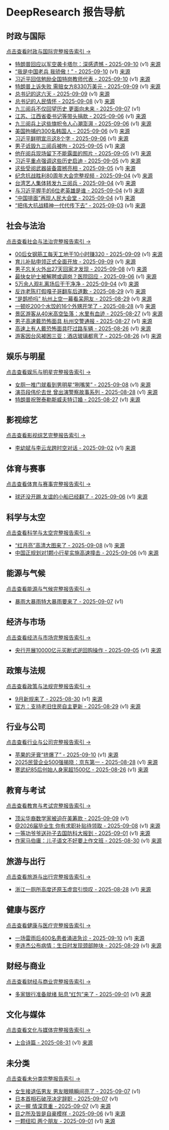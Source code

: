 # DeepResearch 报告导航

## 时政与国际
[点击查看时政与国际完整报告索引 →](AI_Reports/shi-zheng-yu-guo-ji/Reports.md)

- [特朗普回应以军空袭卡塔尔：深感遗憾 - 2025-09-10](AI_Reports/shi-zheng-yu-guo-ji/te-lang-pu-hui-ying-yi-jun-kong-xi-qia-ta-er-shen-gan-yi-han-2025-09-10--v1.md) (v1) [来源](https://www.baidu.com/s?wd=%E7%89%B9%E6%9C%97%E6%99%AE%E5%9B%9E%E5%BA%94%E4%BB%A5%E5%86%9B%E7%A9%BA%E8%A2%AD%E5%8D%A1%E5%A1%94%E5%B0%94%EF%BC%9A%E6%B7%B1%E6%84%9F%E9%81%97%E6%86%BE&sa=fyb_news&rsv_dl=fyb_news)
- [“我是中国老兵 我骄傲！” - 2025-09-10](AI_Reports/shi-zheng-yu-guo-ji/wo-shi-zhong-guo-lao-bing-wo-jiao-ao-2025-09-10--v1.md) (v1) [来源](https://www.baidu.com/s?wd=%E2%80%9C%E6%88%91%E6%98%AF%E4%B8%AD%E5%9B%BD%E8%80%81%E5%85%B5+%E6%88%91%E9%AA%84%E5%82%B2%EF%BC%81%E2%80%9D&sa=fyb_news&rsv_dl=fyb_news)
- [习近平回信勉励全国特岗教师代表 - 2025-09-10](AI_Reports/shi-zheng-yu-guo-ji/xi-jin-ping-hui-xin-mian-li-quan-guo-te-gang-jiao-shi-dai-biao-2025-09-10--v1.md) (v1) [来源](https://www.baidu.com/s?wd=%E4%B9%A0%E8%BF%91%E5%B9%B3%E5%9B%9E%E4%BF%A1%E5%8B%89%E5%8A%B1%E5%85%A8%E5%9B%BD%E7%89%B9%E5%B2%97%E6%95%99%E5%B8%88%E4%BB%A3%E8%A1%A8&sa=fyb_news&rsv_dl=fyb_news)
- [特朗普上诉失败 需赔女方8330万美元 - 2025-09-09](AI_Reports/shi-zheng-yu-guo-ji/te-lang-pu-shang-su-shi-bai-xu-pei-nu-fang-8330mo-mei-yuan-2025-09-09--v1.md) (v1) [来源]([百度搜索](https://www.baidu.com/s?wd=%E7%89%B9%E6%9C%97%E6%99%AE%E4%B8%8A%E8%AF%89%E5%A4%B1%E8%B4%A5+%E9%9C%80%E8%B5%94%E5%A5%B3%E6%96%B98330%E4%B8%87%E7%BE%8E%E5%85%83&sa=fyb_news&rsv_dl=fyb_news))
- [总书记的这六天 - 2025-09-09](AI_Reports/shi-zheng-yu-guo-ji/zong-shu-ji-de-zhe-liu-tian-2025-09-09--v1.md) (v1) [来源]([百度搜索](https://www.baidu.com/s?wd=%E6%80%BB%E4%B9%A6%E8%AE%B0%E7%9A%84%E8%BF%99%E5%85%AD%E5%A4%A9&sa=fyb_news&rsv_dl=fyb_news))
- [总书记的人民情怀 - 2025-09-08](AI_Reports/shi-zheng-yu-guo-ji/zong-shu-ji-de-ren-min-qing-huai-2025-09-08--v1.md) (v1) [来源](https://www.baidu.com/s?wd=%E6%80%BB%E4%B9%A6%E8%AE%B0%E7%9A%84%E4%BA%BA%E6%B0%91%E6%83%85%E6%80%80&sa=fyb_news&rsv_dl=fyb_news)
- [九三阅兵不仅回望历史 更面向未来 - 2025-09-07](AI_Reports/shi-zheng-yu-guo-ji/jiu-san-yue-bing-bu-jin-hui-wang-li-shi-geng-mian-xiang-wei-lai-2025-09-07--v1.md) (v1)
- [江苏、江西省委书记等带头捐款 - 2025-09-06](AI_Reports/shi-zheng-yu-guo-ji/jiang-su-jiang-xi-sheng-wei-shu-ji-deng-dai-tou-juan-kuan-2025-09-06--v1.md) (v1) [来源](https://www.baidu.com/s?wd=%E6%B1%9F%E8%8B%8F%E3%80%81%E6%B1%9F%E8%A5%BF%E7%9C%81%E5%A7%94%E4%B9%A6%E8%AE%B0%E7%AD%89%E5%B8%A6%E5%A4%B4%E6%8D%90%E6%AC%BE&sa=fyb_news&rsv_dl=fyb_news)
- [九三阅兵上这些旗帜令人心潮澎湃 - 2025-09-06](AI_Reports/shi-zheng-yu-guo-ji/jiu-san-yue-bing-shang-zhe-xie-qi-zhi-ling-ren-xin-chao-peng-pai-2025-09-06--v1.md) (v1) [来源](https://www.baidu.com/s?wd=%E4%B9%9D%E4%B8%89%E9%98%85%E5%85%B5%E4%B8%8A%E8%BF%99%E4%BA%9B%E6%97%97%E5%B8%9C%E4%BB%A4%E4%BA%BA%E5%BF%83%E6%BD%AE%E6%BE%8E%E6%B9%83&sa=fyb_news&rsv_dl=fyb_news)
- [美国拘捕约300名韩国人 - 2025-09-06](AI_Reports/shi-zheng-yu-guo-ji/mei-guo-ju-bu-yue-300ming-han-guo-ren-2025-09-06--v1.md) (v1) [来源](https://www.baidu.com/s?wd=%E7%BE%8E%E5%9B%BD%E6%8B%98%E6%8D%95%E7%BA%A6300%E5%90%8D%E9%9F%A9%E5%9B%BD%E4%BA%BA&sa=fyb_news&rsv_dl=fyb_news)
- [习近平鲜明宣示这8个字 - 2025-09-06](AI_Reports/shi-zheng-yu-guo-ji/xi-jin-ping-xian-ming-xuan-shi-zhe-8ge-zi-2025-09-06--v1.md) (v1) [来源](https://www.baidu.com/s?wd=%E4%B9%A0%E8%BF%91%E5%B9%B3%E9%B2%9C%E6%98%8E%E5%AE%A3%E7%A4%BA%E8%BF%998%E4%B8%AA%E5%AD%97&sa=fyb_news&rsv_dl=fyb_news)
- [男子诋毁九三阅兵被拘 - 2025-09-05](AI_Reports/shi-zheng-yu-guo-ji/nan-zi-di-hui-jiu-san-yue-bing-bei-ju-2025-09-05--v1.md) (v1) [来源](https://www.baidu.com/s?wd=%E7%94%B7%E5%AD%90%E8%AF%8B%E6%AF%81%E4%B9%9D%E4%B8%89%E9%98%85%E5%85%B5%E8%A2%AB%E6%8B%98&sa=fyb_news&rsv_dl=fyb_news)
- [他在阅兵现场留下不能露面的照片 - 2025-09-05](AI_Reports/shi-zheng-yu-guo-ji/ta-zai-yue-bing-xian-chang-liu-xia-bu-neng-lu-mian-de-zhao-pian-2025-09-05--v1.md) (v1) [来源](https://www.baidu.com/s?wd=%E4%BB%96%E5%9C%A8%E9%98%85%E5%85%B5%E7%8E%B0%E5%9C%BA%E7%95%99%E4%B8%8B%E4%B8%8D%E8%83%BD%E9%9C%B2%E9%9D%A2%E7%9A%84%E7%85%A7%E7%89%87&sa=fyb_news&rsv_dl=fyb_news)
- [习近平重点强调这些历史启迪 - 2025-09-05](AI_Reports/shi-zheng-yu-guo-ji/xi-jin-ping-zhong-dian-qiang-diao-zhe-xie-li-shi-qi-di-2025-09-05--v1.md) (v1) [来源](https://www.baidu.com/s?wd=%E4%B9%A0%E8%BF%91%E5%B9%B3%E9%87%8D%E7%82%B9%E5%BC%BA%E8%B0%83%E8%BF%99%E4%BA%9B%E5%8E%86%E5%8F%B2%E5%90%AF%E8%BF%AA&sa=fyb_news&rsv_dl=fyb_news)
- [这些受阅武器装备震撼亮相 - 2025-09-05](AI_Reports/shi-zheng-yu-guo-ji/zhe-xie-shou-yue-wu-qi-zhuang-bei-zhen-han-liang-xiang-2025-09-05--v1.md) (v1) [来源](https://www.baidu.com/s?wd=%E8%BF%99%E4%BA%9B%E5%8F%97%E9%98%85%E6%AD%A6%E5%99%A8%E8%A3%85%E5%A4%87%E9%9C%87%E6%92%AE%E4%BA%AE%E7%9B%B8&sa=fyb_news&rsv_dl=fyb_news)
- [纪念抗战胜利80周年大会完整视频 - 2025-09-04](AI_Reports/shi-zheng-yu-guo-ji/ji-nian-kang-zhan-sheng-li-80zhou-nian-da-hui-wan-zheng-shi-pin-2025-09-04--v1.md) (v1) [来源](https://www.baidu.com/s?wd=%E7%BA%AA%E5%BF%B5%E6%8A%97%E6%88%98%E8%83%9C%E5%88%A980%E5%91%A8%E5%B9%B4%E5%A4%A7%E4%BC%9A%E5%AE%8C%E6%95%B4%E8%A7%86%E9%A2%91&sa=fyb_news&rsv_dl=fyb_news)
- [台湾艺人集体转发九三阅兵 - 2025-09-04](AI_Reports/shi-zheng-yu-guo-ji/tai-wan-yi-ren-ji-ti-zhuan-fa-jiu-san-yue-bing-2025-09-04--v1.md) (v1) [来源](https://www.baidu.com/s?wd=%E5%8F%B0%E6%B9%BE%E8%89%BA%E4%BA%BA%E9%9B%86%E4%BD%93%E8%BD%AC%E5%8F%91%E4%B9%9D%E4%B8%89%E9%85%85%E5%85%B5&sa=fyb_news&rsv_dl=fyb_news)
- [与习近平握手的6位老英雄是谁 - 2025-09-04](AI_Reports/shi-zheng-yu-guo-ji/yu-xi-jin-ping-wo-shou-de-6wei-lao-ying-xiong-shi-shui-2025-09-04--v1.md) (v1) [来源](https://www.baidu.com/s?wd=%E4%B8%8E%E4%B9%A0%E8%BF%91%E5%B9%B3%E6%8F%A1%E6%89%8B%E7%9A%846%E4%BD%8D%E8%80%81%E8%8B%B1%E9%9B%84%E6%98%AF%E8%B0%81&sa=fyb_news&rsv_dl=fyb_news)
- [“中国排面”再现人民大会堂 - 2025-09-04](AI_Reports/shi-zheng-yu-guo-ji/zhong-guo-pai-mian-zai-xian-ren-min-da-hui-tang-2025-09-04--v1.md) (v1) [来源](https://www.baidu.com/s?wd=%E2%80%9C%E4%B8%AD%E5%9B%BD%E6%8E%92%E9%9D%A2%E2%80%9D%E5%86%8D%E7%8E%B0%E4%BA%BA%E6%B0%91%E5%A4%A7%E4%BC%9A%E5%A0%82&sa=fyb_news&rsv_dl=fyb_news)
- [“把伟大抗战精神一代代传下去” - 2025-09-03](AI_Reports/shi-zheng-yu-guo-ji/ba-wei-da-kang-zhan-jing-shen-yi-dai-dai-chuan-xia-qu-2025-09-03--v1.md) (v1) [来源](https://www.baidu.com/s?wd=%E2%80%9C%E6%8A%9D%E4%BC%9F%E5%A4%A7%E6%8A%97%E6%88%98%E7%B2%BE%E7%A5%9E%E4%B8%80%E4%BB%A3%E4%BB%A3%E4%BC%A0%E4%B8%8B%E5%8E%BB%E2%80%9D&sa=fyb_news&rsv_dl=fyb_news)

## 社会与法治
[点击查看社会与法治完整报告索引 →](AI_Reports/she-hui-yu-fa-zhi/Reports.md)

- [00后女钢筋工每天工地干10小时赚320 - 2025-09-09](AI_Reports/she-hui-yu-fa-zhi/00hou-nu-gang-jin-gong-mei-tian-gong-di-gan-10xiao-shi-zhuan-320-2025-09-09--v1.md) (v1) [来源](https://www.baidu.com/s?wd=00%E5%90%8E%E5%A5%B3%E9%92%A2%E7%AD%8B%E5%B7%A5%E6%AF%8F%E5%A4%A9%E5%B7%A5%E5%9C%B0%E5%B9%B210%E5%B0%8F%E6%97%B6%E8%B5%9A320&sa=fyb_news&rsv_dl=fyb_news)
- [育儿补贴申领正式全面开放 - 2025-09-09](AI_Reports/she-hui-yu-fa-zhi/yu-er-bu-tie-shen-ling-zheng-shi-quan-mian-kai-fang-2025-09-09--v1.md) (v1) [来源](https://www.baidu.com/s?wd=%E8%82%B2%E5%84%BF%E8%A1%A5%E8%B4%B4%E7%94%B3%E9%A2%86%E6%AD%A3%E5%BC%8F%E5%85%A8%E9%9D%A2%E5%BC%80%E6%94%BE&sa=fyb_news&rsv_dl=fyb_news)
- [男子忘关火外出27天回家才发现 - 2025-09-08](AI_Reports/she-hui-yu-fa-zhi/nan-zi-wang-guan-huo-wai-chu-27tian-hui-jia-cai-fa-xian-2025-09-08--v1.md) (v1) [来源](https://www.baidu.com/s?wd=%E7%94%B7%E5%AD%90%E5%BF%98%E5%85%B3%E7%81%AB%E5%A4%96%E5%87%BA27%E5%A4%A9%E5%9B%9E%E5%AE%B6%E6%89%8D%E5%8F%91%E7%8E%B0&sa=fyb_news&rsv_dl=fyb_news)
- [最快女护士被解聘或调岗？医院回应 - 2025-09-06](AI_Reports/she-hui-yu-fa-zhi/zui-kuai-nu-hu-shi-bei-jie-pin-huo-diao-gang-yi-yuan-hui-ying-2025-09-06--v1.md) (v1) [来源](https://www.baidu.com/s?wd=%E6%9C%80%E5%BF%AB%E5%A5%B3%E6%8A%A4%E5%A3%AB%E8%A2%AB%E8%A7%A3%E8%81%98%E6%88%96%E8%B0%83%E5%B2%97%EF%BC%9F%E5%8C%BB%E9%99%A2%E5%9B%9E%E5%BA%94&sa=fyb_news&rsv_dl=fyb_news)
- [5万余人观礼离场后干干净净 - 2025-09-04](AI_Reports/she-hui-yu-fa-zhi/5mo-yu-ren-guan-li-chi-chang-hou-gan-gan-jing-jing-2025-09-04--v1.md) (v1) [来源](https://www.baidu.com/s?wd=5%E4%B8%87%E4%BD%99%E4%BA%BA%E8%A7%82%E7%A4%BC%E7%A6%BB%E5%9C%BA%E5%90%8E%E5%B9%B2%E5%B9%B2%E5%87%80%E5%87%80&sa=fyb_news&rsv_dl=fyb_news)
- [反诈老陈打假嘎子哥翻车后道歉 - 2025-08-29](AI_Reports/she-hui-yu-fa-zhi/fan-zha-lao-chen-da-jia-ga-zi-ge-fan-che-hou-dao-qian-2025-08-29--v1.md) (v1) [来源](https://www.baidu.com/s?wd=%E5%8F%8D%E8%AF%88%E8%80%81%E9%99%88%E6%89%93%E5%81%87%E5%98%8E%E5%AD%90%E5%93%A5%E7%BF%BB%E8%BD%A6%E5%90%8E%E9%81%A8%E6%AD%89&sa=fyb_news&rsv_dl=fyb_news)
- [“是鹊桥吗” 杭州上空一幕看呆网友 - 2025-08-29](AI_Reports/she-hui-yu-fa-zhi/shi-que-qiao-ma-hang-zhou-shang-kong-yi-mu-kan-ai-wang-you-2025-08-29--v1.md) (v1) [来源](https://www.baidu.com/s?wd=%E2%80%9C%E6%98%AF%E9%B9%8A%E6%A1%A5%E5%90%97%E2%80%9D+%E6%9D%AD%E5%B7%9E%E4%B8%8A%E7%A9%BA%E4%B8%80%E5%B9%97%E7%9C%8B%E5%91%86%E7%BD%91%E5%8F%8B&sa=fyb_news&rsv_dl=fyb_news)
- [一顿吃200个水饺的16个外甥开学了 - 2025-08-28](AI_Reports/she-hui-yu-fa-zhi/yi-dun-chi-200ge-shui-jiao-de-16ge-wai-sheng-kai-xue-liao-2025-08-28--v1.md) (v1) [来源](https://www.baidu.com/s?wd=%E4%B8%80%E9%A1%BF%E5%90%83200%E4%B8%AA%E6%B0%B4%E9%A5%BA%E7%9A%8416%E4%B8%AA%E5%A4%96%E7%94%A5%E5%BC%80%E5%AD%A6%E4%BA%86&sa=fyb_news&rsv_dl=fyb_news)
- [景区游客从40米高空坠落：水里有血迹 - 2025-08-27](AI_Reports/she-hui-yu-fa-zhi/jing-qu-you-ke-cong-40mi-gao-kong-zhui-luo-shui-li-you-xie-ji-2025-08-27--v1.md) (v1) [来源](https://www.baidu.com/s?wd=%E6%99%AF%E5%8C%BA%E6%B8%B8%E5%AE%A2%E4%BB%8E40%E7%B1%B3%E9%AB%98%E7%A9%BA%E5%9D%A0%E8%90%BD%EF%BC%9A%E6%B0%B4%E9%87%8C%E6%9C%89%E8%A1%80%E8%BF%B9&sa=fyb_news&rsv_dl=fyb_news)
- [男子高速戴恐怖面具 杭州交警通报 - 2025-08-27](AI_Reports/she-hui-yu-fa-zhi/nan-zi-gao-su-dai-kong-bu-mian-ju-hang-zhou-jiao-jing-tong-bao-2025-08-27--v1.md) (v1) [来源](https://www.baidu.com/s?wd=%E7%94%B7%E5%AD%90%E9%AB%98%E9%80%9F%E6%88%B4%E6%81%90%E6%80%96%E9%9D%A2%E5%85%B7+%E6%9D%AD%E5%B7%9E%E4%BA%A4%E8%AD%A6%E9%80%9A%E6%8A%A5&sa=fyb_news&rsv_dl=fyb_news)
- [高速上有人戴恐怖面具吓过路车辆 - 2025-08-26](AI_Reports/she-hui-yu-fa-zhi/gao-su-shang-you-ren-dai-kong-bu-mian-ju-xia-guo-lu-che-liang-2025-08-26--v1.md) (v1) [来源](https://www.baidu.com/s?wd=%E9%AB%98%E9%80%9F%E4%B8%8A%E6%9C%89%E4%BA%BA%E6%88%B4%E6%81%90%E5%90%AB%E9%9D%A2%E5%85%B7%E5%90%93%E8%BF%87%E8%B7%AF%E8%BD%A6%E8%BE%86&sa=fyb_news&rsv_dl=fyb_news)
- [游客因台风被困三亚：酒店玻璃都弯了 - 2025-08-26](AI_Reports/she-hui-yu-fa-zhi/you-ke-yin-tai-feng-bei-kun-san-ya-jiu-dian-bo-li-du-wan-liao-2025-08-26--v1.md) (v1) [来源](https://www.baidu.com/s?wd=%E6%B8%B8%E5%AE%A2%E5%9B%A0%E5%8F%B0%E9%A3%8E%E8%A2%AB%E5%9B%B0%E4%B8%89%E4%BA%9A%EF%BC%9A%E9%85%92%E5%BA%97%E7%8E%BB%E7%92%83%E9%83%BD%E5%BC%AF%E4%BA%86&sa=fyb_news&rsv_dl=fyb_news)

## 娱乐与明星
[点击查看娱乐与明星完整报告索引 →](AI_Reports/yu-le-yu-ming-xing/Reports.md)

- [女厕一推门就看到男明星“咧嘴笑” - 2025-09-08](AI_Reports/yu-le-yu-ming-xing/nu-ce-yi-tui-men-jiu-kan-dao-nan-ming-xing-lie-zui-xiao-2025-09-08--v1.md) (v1) [来源](https://www.baidu.com/s?wd=%E5%A5%B3%E5%8E%95%E4%B8%80%E6%8E%A8%E9%97%A8%E5%B0%B1%E7%9C%8B%E5%88%B0%E7%94%B7%E6%98%8E%E6%98%9F%E2%80%9C%E5%92%A7%E5%98%B4%E7%AC%91%E2%80%9D&sa=fyb_news&rsv_dl=fyb_news)
- [演员段伟伦去世 曾出演警察故事系列 - 2025-08-28](AI_Reports/yu-le-yu-ming-xing/yan-yuan-duan-wei-lun-qu-shi-ceng-chu-yan-jing-cha-gu-shi-xi-lie-2025-08-28--v1.md) (v1) [来源](https://www.baidu.com/s?wd=%E6%BC%94%E5%91%98%E6%AE%B5%E4%BC%9F%E4%BC%A6%E5%8E%BB%E4%B8%96+%E6%9B%BE%E5%87%BA%E6%BC%94%E8%AD%A6%E5%AF%9F%E6%95%85%E4%BA%8B%E7%B3%BB%E5%88%97&sa=fyb_news&rsv_dl=fyb_news)
- [特朗普祝贺泰勒斯威夫特订婚 - 2025-08-27](AI_Reports/yu-le-yu-ming-xing/te-lang-pu-zhu-he-tai-le-si-wei-fu-te-ding-hun-2025-08-27--v1.md) (v1) [来源](https://www.baidu.com/s?wd=%E7%89%B9%E6%9C%97%E6%99%AE%E7%A5%9D%E8%B4%BA%E6%B3%B0%E5%8B%92%E6%96%AF%E5%A8%81%E5%A4%AB%E7%89%B9%E8%AE%A2%E5%A9%9A&sa=fyb_news&rsv_dl=fyb_news)

## 影视综艺
[点击查看影视综艺完整报告索引 →](AI_Reports/ying-shi-zong-yi/Reports.md)

- [李幼斌与李云龙跨时空对话 - 2025-09-02](AI_Reports/ying-shi-zong-yi/li-you-bin-yu-li-yun-long-kua-shi-kong-dui-hua-2025-09-02--v1.md) (v1) [来源](https://www.baidu.com/s?wd=%E6%9D%8E%E5%B9%BC%E6%96%8C%E4%B8%8E%E6%9D%8E%E4%BA%91%E9%BE%99%E8%B7%A8%E6%97%B6%E7%A9%BA%E5%AF%B9%E8%AF%9D&sa=fyb_news&rsv_dl=fyb_news)

## 体育与赛事
[点击查看体育与赛事完整报告索引 →](AI_Reports/ti-yu-yu-sai-shi/Reports.md)

- [球还没开踢 友谊的小船已经翻了 - 2025-09-06](AI_Reports/ti-yu-yu-sai-shi/qiu-huan-mei-kai-ti-you-yi-de-xiao-chuan-yi-jing-fan-liao-2025-09-06--v1.md) (v1) [来源](https://www.baidu.com/s?wd=%E7%90%83%E8%BF%98%E6%B2%A1%E5%BC%80%E8%B8%A2+%E5%8F%8B%E8%B0%8A%E7%9A%84%E5%B0%8F%E8%88%B9%E5%B7%B2%E7%BB%8F%E7%BF%BB%E4%BA%86&sa=fyb_news&rsv_dl=fyb_news)

## 科学与太空
[点击查看科学与太空完整报告索引 →](AI_Reports/ke-xue-yu-tai-kong/Reports.md)

- [“红月亮”高清大图来了 - 2025-09-08](AI_Reports/ke-xue-yu-tai-kong/hong-yue-liang-gao-qing-da-tu-lai-liao-2025-09-08--v1.md) (v1) [来源](https://www.baidu.com/s?wd=%E2%80%9C%E7%BA%A2%E6%9C%88%E4%BA%AE%E2%80%9D%E9%AB%98%E6%B8%85%E5%A4%A7%E5%9B%BE%E6%9D%A5%E4%BA%86&sa=fyb_news&rsv_dl=fyb_news)
- [中国正规划对1颗小行星实施高速撞击 - 2025-09-06](AI_Reports/ke-xue-yu-tai-kong/zhong-guo-zheng-gui-hua-dui-1ke-xiao-xing-xing-shi-shi-gao-su-zhuang-ji-2025-09-06--v1.md) (v1) [来源](https://www.baidu.com/s?wd=%E4%B8%AD%E5%9B%BD%E6%AD%A3%E8%A7%84%E5%88%92%E5%AF%B91%E9%A2%97%E5%B0%8F%E8%A1%8C%E6%98%9F%E5%AE%9E%E6%96%BD%E9%AB%98%E9%80%9F%E6%92%9E%E5%87%BB&sa=fyb_news&rsv_dl=fyb_news)

## 能源与气候
[点击查看能源与气候完整报告索引 →](AI_Reports/neng-yuan-yu-qi-hou/Reports.md)

- [暴雨大暴雨特大暴雨要来了 - 2025-09-07](AI_Reports/neng-yuan-yu-qi-hou/bao-yu-da-bao-yu-te-da-bao-yu-yao-lai-liao-2025-09-07--v1.md) (v1)

## 经济与市场
[点击查看经济与市场完整报告索引 →](AI_Reports/jing-ji-yu-shi-chang/Reports.md)

- [央行开展10000亿元买断式逆回购操作 - 2025-09-05](AI_Reports/jing-ji-yu-shi-chang/yang-xing-kai-zhan-10000yi-yuan-mai-duan-shi-ni-hui-gou-cao-zuo-2025-09-05--v1.md) (v1) [来源](https://www.baidu.com/s?wd=%E5%A4%AE%E8%A1%8C%E5%BC%80%E5%B1%9510000%E4%BA%BF%E5%85%83%E4%B9%B0%E6%96%AD%E5%BC%8F%E9%80%86%E5%9B%9E%E8%B4%AD%E6%93%8D%E4%BD%9C&sa=fyb_news&rsv_dl=fyb_news)

## 政策与法规
[点击查看政策与法规完整报告索引 →](AI_Reports/zheng-ce-yu-fa-gui/Reports.md)

- [9月新规来了 - 2025-08-30](AI_Reports/zheng-ce-yu-fa-gui/9yue-xin-gui-lai-liao-2025-08-30--v1.md) (v1) [来源](https://www.baidu.com/s?wd=9%E6%9C%88%E6%96%B0%E8%A7%84%E6%9D%A5%E4%BA%86&sa=fyb_news&rsv_dl=fyb_news)
- [官方：支持老旧住房自主更新 - 2025-08-29](AI_Reports/zheng-ce-yu-fa-gui/guan-fang-zhi-chi-lao-jiu-zhu-fang-zi-zhu-geng-xin-2025-08-29--v1.md) (v1) [来源](https://www.baidu.com/s?wd=%E5%AE%98%E6%96%B9%EF%BC%9A%E6%94%AF%E6%8C%81%E8%80%81%E6%97%A7%E4%BD%8F%E6%88%BF%E8%87%AA%E4%B8%BB%E6%9B%B4%E6%96%B0&sa=fyb_news&rsv_dl=fyb_news)

## 行业与公司
[点击查看行业与公司完整报告索引 →](AI_Reports/xing-ye-yu-gong-si/Reports.md)

- [苹果的牙膏“挤爆了” - 2025-09-10](AI_Reports/xing-ye-yu-gong-si/ping-guo-de-ya-gao-ji-bao-liao-2025-09-10--v1.md) (v1) [来源](https://www.baidu.com/s?wd=%E8%8B%B9%E6%9E%9C%E7%9A%84%E7%89%99%E8%86%8F%E2%80%9C%E6%8C%A4%E7%88%86%E4%BA%86%E2%88%9D&sa=fyb_news&rsv_dl=fyb_news)
- [2025民营企业500强揭晓：京东第一 - 2025-08-28](AI_Reports/xing-ye-yu-gong-si/2025min-ying-qi-ye-500qiang-jie-xiao-jing-dong-di-yi-2025-08-28--v1.md) (v1) [来源](https://www.baidu.com/s?wd=2025%E6%B0%91%E8%90%A5%E4%BC%81%E4%B8%9A500%E5%BC%BA%E6%8F%AD%E6%99%93%EF%BC%9A%E4%BA%AC%E4%B8%9C%E7%AC%AC%E4%B8%80&sa=fyb_news&rsv_dl=fyb_news)
- [寒武纪85后创始人身家超1500亿 - 2025-08-26](AI_Reports/xing-ye-yu-gong-si/han-wu-ji-85hou-chuang-shi-ren-shen-jia-chao-1500yi-2025-08-26--v1.md) (v1) [来源](https://www.baidu.com/s?wd=%E5%AF%92%E6%AD%A6%E7%BA%AA85%E5%90%8E%E5%88%9B%E5%A7%8B%E4%BA%BA%E8%BA%AB%E5%AE%B6%E8%B6%851500%E4%BA%BF&sa=fyb_news&rsv_dl=fyb_news)

## 教育与考试
[点击查看教育与考试完整报告索引 →](AI_Reports/jiao-yu-yu-kao-shi/Reports.md)

- [顶尖华裔数学家被迫在美筹款 - 2025-09-09](AI_Reports/jiao-yu-yu-kao-shi/ding-jian-hua-yi-shu-xue-jia-bei-po-zai-mei-chou-kuan-2025-09-09--v1.md) (v1)
- [@2026届毕业生 你有求职补贴待领取 - 2025-09-08](AI_Reports/jiao-yu-yu-kao-shi/2026jie-bi-ye-sheng-ni-you-qiu-zhi-bu-tie-dai-ling-qu-2025-09-08--v1.md) (v1) [来源](https://www.baidu.com/s?wd=%402026%E5%B1%8A%E6%AF%95%E4%B8%9A%E7%94%9F+%E4%BD%A0%E6%9C%89%E6%B1%82%E8%81%8C%E8%A1%A5%E8%B4%B4%E5%BE%85%E9%A2%86%E5%8F%96&sa=fyb_news&rsv_dl=fyb_news)
- [一等功爷爷送孙子去国防科大报到 - 2025-09-01](AI_Reports/jiao-yu-yu-kao-shi/yi-deng-gong-ye-ye-song-sun-zi-qu-guo-fang-ke-da-bao-dao-2025-09-01--v1.md) (v1) [来源](https://www.baidu.com/s?wd=%E4%B8%80%E7%AD%89%E5%8A%9F%E7%88%B7%E7%88%B7%E9%80%81%E5%AD%99%E5%AD%90%E5%8E%BB%E5%9B%BD%E9%98%B2%E7%A7%91%E5%A4%A7%E6%8A%A5%E5%88%B0&sa=fyb_news&rsv_dl=fyb_news)
- [作家马伯庸：儿子语文不好要上作文班 - 2025-08-30](AI_Reports/jiao-yu-yu-kao-shi/zuo-jia-ma-bo-yong-er-zi-yu-wen-bu-hao-yao-shang-zuo-wen-ban-2025-08-30--v1.md) (v1) [来源](https://www.baidu.com/s?wd=%E4%BD%9C%E5%AE%B6%E9%A9%AC%E4%BC%AF%E5%BA%B8%EF%BC%9A%E5%84%BF%E5%AD%90%E8%AF%AD%E6%96%87%E4%B8%8D%E5%A5%BD%E8%A6%81%E4%B8%8A%E4%BD%9C%E6%96%87%E7%8F%AD&sa=fyb_news&rsv_dl=fyb_news)

## 旅游与出行
[点击查看旅游与出行完整报告索引 →](AI_Reports/lu-you-yu-chu-xing/Reports.md)

- [浙江一厕所高度还原玉虚宫引惊叹 - 2025-08-28](AI_Reports/lu-you-yu-chu-xing/zhe-jiang-yi-ce-suo-gao-du-huan-yuan-yu-xu-gong-yin-liang-tan-2025-08-28--v1.md) (v1) [来源](https://www.baidu.com/s?wd=%E6%B5%99%E6%B1%9F%E4%B8%80%E5%8E%95%E6%89%80%E9%AB%98%E5%BA%A6%E8%BF%98%E5%8E%9F%E7%8E%89%E8%99%9A%E5%AE%AB%E5%BC%95%E6%83%8A%E5%8F%B9&sa=fyb_news&rsv_dl=fyb_news)

## 健康与医疗
[点击查看健康与医疗完整报告索引 →](AI_Reports/jian-kang-yu-yi-liao/Reports.md)

- [一场雷雨后400名患者涌进急诊 - 2025-09-10](AI_Reports/jian-kang-yu-yi-liao/yi-chang-lei-yu-hou-400ming-huan-zhe-yong-jin-ji-zhen-2025-09-10--v1.md) (v1) [来源](https://www.baidu.com/s?wd=%E4%B8%80%E5%9C%BA%E9%9B%B7%E9%9B%A8%E5%90%8E400%E5%90%8D%E6%82%A3%E8%BF%9B%E6%80%A5%E8%AF%8A&sa=fyb_news&rsv_dl=fyb_news)
- [李连杰公布病情：生日时发现颈部肿块 - 2025-08-29](AI_Reports/jian-kang-yu-yi-liao/li-lian-jie-gong-bu-bing-qing-sheng-ri-shi-fa-xian-jing-bu-zhong-kuai-2025-08-29--v1.md) (v1) [来源](https://www.baidu.com/s?wd=%E6%9D%8E%E8%BF%9E%E6%9D%B0%E5%85%AC%E5%B8%83%E7%97%85%E6%83%85%EF%BC%9A%E7%94%9F%E6%97%A5%E6%97%B6%E5%8F%91%E7%8E%B0%E9%A2%88%E9%83%A8%E8%82%BF%E5%9D%97&sa=fyb_news&rsv_dl=fyb_news)

## 财经与商业
[点击查看财经与商业完整报告索引 →](AI_Reports/cai-jing-yu-shang-ye/Reports.md)

- [多家银行准备就绪 贴息“红包”来了 - 2025-09-01](AI_Reports/cai-jing-yu-shang-ye/duo-jia-yin-xing-zhun-bei-jiu-xu-tie-xi-hong-bao-lai-liao-2025-09-01--v1.md) (v1) [来源](https://www.baidu.com/s?wd=%E5%A4%9A%E5%AE%B6%E9%93%B6%E8%A1%8C%E5%87%86%E5%A4%87%E5%B0%B1%E7%BB%AA+%E8%B4%B4%E6%81%AF%E2%80%9C%E7%BA%A2%E5%8C%85%E2%80%9D%E6%9D%A5%E4%BA%86&sa=fyb_news&rsv_dl=fyb_news)

## 文化与媒体
[点击查看文化与媒体完整报告索引 →](AI_Reports/wen-hua-yu-mei-ti/Reports.md)

- [上合诗篇 - 2025-08-31](AI_Reports/wen-hua-yu-mei-ti/shang-he-shi-pian-2025-08-31--v1.md) (v1) [来源](https://www.baidu.com/s?wd=%E4%B8%8A%E5%90%88%E8%AF%97%E7%AF%87&sa=fyb_news&rsv_dl=fyb_news)

## 未分类
[点击查看未分类完整报告索引 →](AI_Reports/wei-fen-lei/Reports.md)

- [女生接退伍男友 男友眼睛瞬间亮了 - 2025-09-07](AI_Reports/wei-fen-lei/nu-sheng-jie-tui-wu-nan-you-nan-you-yan-jing-shun-jian-liang-liao-2025-09-07--v1.md) (v1)
- [日本首相石破茂决定辞职 - 2025-09-07](AI_Reports/wei-fen-lei/ri-ben-shou-xiang-shi-po-mao-jue-ding-ci-zhi-2025-09-07--v1.md) (v1)
- [这一握 情深意重 - 2025-09-07](AI_Reports/wei-fen-lei/zhe-yi-wo-qing-shen-yi-zhong-2025-09-07--v1.md) (v1) [来源](https://www.baidu.com/s?wd=%E8%BF%99%E4%B8%80%E6%8F%A1+%E6%83%85%E6%B7%B1%E6%84%8F%E9%87%8D&sa=fyb_news&rsv_dl=fyb_news)
- [目之所及皆是自豪模样 - 2025-09-06](AI_Reports/wei-fen-lei/mu-zhi-suo-ji-jie-shi-zi-hao-mo-yang-2025-09-06--v1.md) (v1) [来源](https://www.baidu.com/s?wd=%E7%9B%AE%E4%B9%8B%E6%89%80%E5%8F%8A%E7%9A%86%E6%98%AF%E8%87%AA%E8%B1%AA%E6%A8%A1%E6%A0%B7&sa=fyb_news&rsv_dl=fyb_news)
- [一颗纽扣 两个朋友 - 2025-09-01](AI_Reports/wei-fen-lei/yi-ke-niu-kou-liang-ge-peng-you-2025-09-01--v1.md) (v1) [来源](https://www.baidu.com/s?wd=%E4%B8%80%E9%A2%97%E7%BA%BD%E6%89%A3+%E4%B8%A4%E4%B8%AA%E6%9C%8B%E5%8F%8B&sa=fyb_news&rsv_dl=fyb_news)
